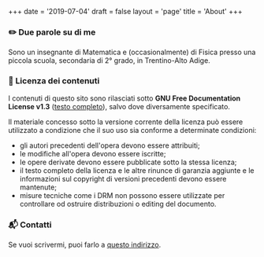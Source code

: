 +++
date = '2019-07-04'
draft = false
layout = 'page'
title = 'About'
+++
### ✏️ Due parole su di me
Sono un insegnante di Matematica e (occasionalmente) di Fisica presso una piccola scuola, secondaria di 2° grado, in Trentino-Alto Adige.

### 📜 Licenza dei contenuti
I contenuti di questo sito sono rilasciati sotto **GNU Free Documentation License v1.3** ([testo completo](https://www.gnu.org/licenses/fdl-1.3-standalone.html)), salvo dove diversamente specificato.

Il materiale concesso sotto la versione corrente della licenza può essere utilizzato a condizione che il suo uso sia conforme a determinate condizioni:

- gli autori precedenti dell'opera devono essere attribuiti;
- le modifiche all'opera devono essere iscritte;
- le opere derivate devono essere pubblicate sotto la stessa licenza;
- il testo completo della licenza e le altre rinunce di garanzia aggiunte e le informazioni sul copyright di versioni precedenti devono essere mantenute;
- misure tecniche come i DRM non possono essere utilizzate per controllare od ostruire distribuzioni o editing del documento.

### 📬 Contatti
Se vuoi scrivermi, puoi farlo a [questo indirizzo](mailto:contact@giuluk.anonaddy.me).
